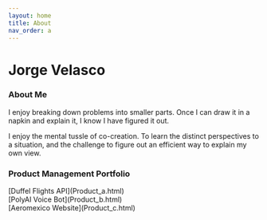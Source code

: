 ```yaml
---
layout: home
title: About
nav_order: a
---
```


# Jorge Velasco

### About Me 

I enjoy breaking down problems into smaller parts. Once I can draw it in a napkin and explain it, I know I have figured it out.

I enjoy the mental tussle of co-creation. To learn the distinct perspectives to a situation, and the challenge to figure out an efficient way to explain my own view. 

### Product Management Portfolio

<div class="code-example" markdown="1">
[Duffel Flights API](Product_a.html)
</div>

<div class="code-example" markdown="1">
[PolyAI Voice Bot](Product_b.html)
</div>

<div class="code-example" markdown="1">
[Aeromexico Website](Product_c.html)
</div>

